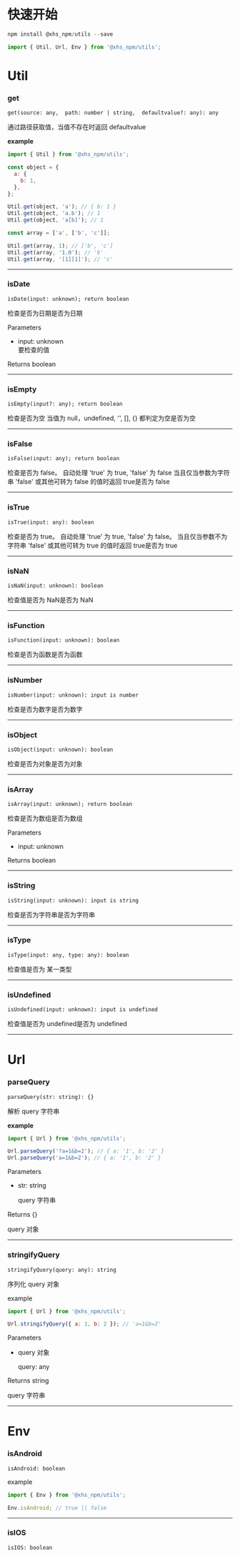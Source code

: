 # 快速开始
```js
npm install @xhs_npm/utils --save

import { Util, Url, Env } from '@xhs_npm/utils';
```

# Util

### get
    get(source: any,  path: number | string,  defaultvalue?: any): any

通过路径获取值，当值不存在时返回 defaultvalue

**example**
```js
import { Util } from '@xhs_npm/utils';

const object = {
  a: {
    b: 1,
  },
};

Util.get(object, 'a'); // { b: 1 }
Util.get(object, 'a.b'); // 1
Util.get(object, 'a[b]'); // 1

const array = ['a', ['b', 'c']];

Util.get(array, 1); // ['b', 'c']
Util.get(array, '1.0'); // 'b'
Util.get(array, '[1][1]'); // 'c'
```

---
### isDate
    isDate(input: unknown); return boolean

检查是否为日期是否为日期

Parameters
- input: unknown  
要检查的值

Returns boolean

---
### isEmpty
    isEmpty(input?: any); return boolean

检查是否为空 当值为 null，undefined, '', [], {} 都判定为空是否为空

---
### isFalse
    isFalse(input: any); return boolean

检查是否为 false。 自动处理 'true' 为 true, 'false' 为 false 当且仅当参数为字符串 'false' 或其他可转为 false 的值时返回 true是否为 false

---
### isTrue
	isTrue(input: any): boolean

检查是否为 true。 自动处理 'true' 为 true, 'false' 为 false。 当且仅当参数不为字符串 'false' 或其他可转为 true 的值时返回 true是否为 true

---
### isNaN
    isNaN(input: unknown): boolean

检查值是否为 NaN是否为 NaN

---
### isFunction
    isFunction(input: unknown): boolean

检查是否为函数是否为函数

---
### isNumber
    isNumber(input: unknown): input is number

检查是否为数字是否为数字

---
### isObject
    isObject(input: unknown): boolean

检查是否为对象是否为对象

---
### isArray
    isArray(input: unknown); return boolean

检查是否为数组是否为数组

Parameters
- input: unknown

Returns boolean

---
### isString
    isString(input: unknown): input is string

检查是否为字符串是否为字符串

---
### isType
	isType(input: any, type: any): boolean

检查值是否为 某一类型

---
### isUndefined
	isUndefined(input: unknown): input is undefined

检查值是否为 undefined是否为 undefined

---

# Url
### parseQuery
	parseQuery(str: string): {}

解析 query 字符串

**example**
```js
import { Url } from '@xhs_npm/utils'; 

Url.parseQuery('?a=1&b=2'); // { a: '1', b: '2' } 
Url.parseQuery('a=1&b=2'); // { a: '1', b: '2' }
```

Parameters

- str: string
  
  query 字符串

Returns {}
  
query 对象

---
### stringifyQuery
	stringifyQuery(query: any): string

序列化 query 对象

example
```js
import { Url } from '@xhs_npm/utils';

Url.stringifyQuery({ a: 1, b: 2 }); // 'a=1&b=2' 
```

Parameters
- query 对象

  query: any

Returns string

query 字符串

---

# Env

### isAndroid

	isAndroid: boolean

example
```js
import { Env } from '@xhs_npm/utils';

Env.isAndroid; // true || false
```


---
### isIOS
	isIOS: boolean

